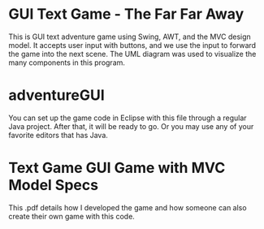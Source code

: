 # GUI Text Game - The Far Far Away
This is GUI text adventure game using Swing, AWT, and the MVC design model. It accepts user input with buttons, and we use the input to forward the game into the next scene. The UML diagram was used to visualize the many components in this program.

# adventureGUI
You can set up the game code in Eclipse with this file through a regular Java project. After that, it will be ready to go. Or you may use any of your favorite editors that has Java. 

# Text Game GUI Game with MVC Model Specs
This .pdf details how I developed the game and how someone can also create their own game with this code. 
